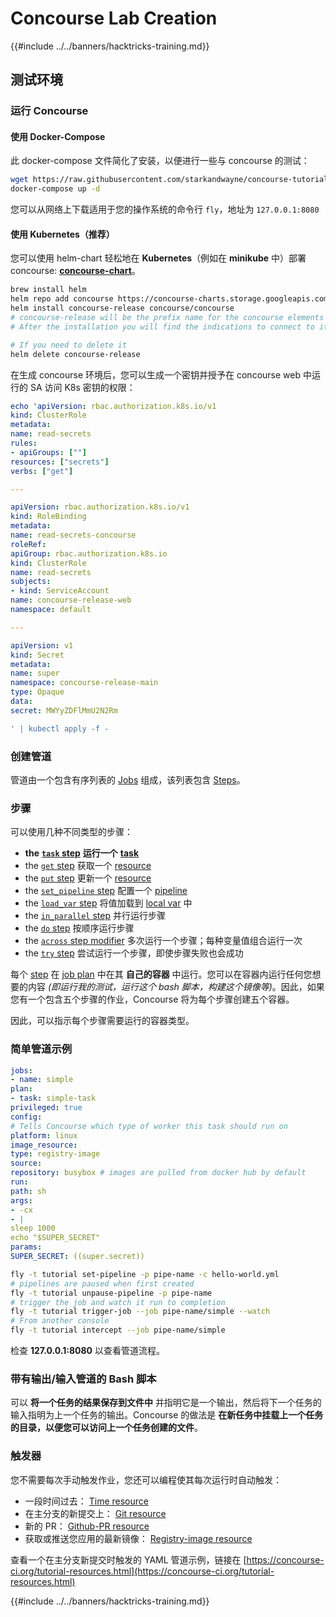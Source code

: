 # Concourse Lab Creation

{{#include ../../banners/hacktricks-training.md}}

## 测试环境

### 运行 Concourse

#### 使用 Docker-Compose

此 docker-compose 文件简化了安装，以便进行一些与 concourse 的测试：
```bash
wget https://raw.githubusercontent.com/starkandwayne/concourse-tutorial/master/docker-compose.yml
docker-compose up -d
```
您可以从网络上下载适用于您的操作系统的命令行 `fly`，地址为 `127.0.0.1:8080`

#### 使用 Kubernetes（推荐）

您可以使用 helm-chart 轻松地在 **Kubernetes**（例如在 **minikube** 中）部署 concourse: [**concourse-chart**](https://github.com/concourse/concourse-chart)。
```bash
brew install helm
helm repo add concourse https://concourse-charts.storage.googleapis.com/
helm install concourse-release concourse/concourse
# concourse-release will be the prefix name for the concourse elements in k8s
# After the installation you will find the indications to connect to it in the console

# If you need to delete it
helm delete concourse-release
```
在生成 concourse 环境后，您可以生成一个密钥并授予在 concourse web 中运行的 SA 访问 K8s 密钥的权限：
```yaml
echo 'apiVersion: rbac.authorization.k8s.io/v1
kind: ClusterRole
metadata:
name: read-secrets
rules:
- apiGroups: [""]
resources: ["secrets"]
verbs: ["get"]

---

apiVersion: rbac.authorization.k8s.io/v1
kind: RoleBinding
metadata:
name: read-secrets-concourse
roleRef:
apiGroup: rbac.authorization.k8s.io
kind: ClusterRole
name: read-secrets
subjects:
- kind: ServiceAccount
name: concourse-release-web
namespace: default

---

apiVersion: v1
kind: Secret
metadata:
name: super
namespace: concourse-release-main
type: Opaque
data:
secret: MWYyZDFlMmU2N2Rm

' | kubectl apply -f -
```
### 创建管道

管道由一个包含有序列表的 [Jobs](https://concourse-ci.org/jobs.html) 组成，该列表包含 [Steps](https://concourse-ci.org/steps.html)。

### 步骤

可以使用几种不同类型的步骤：

- **the** [**`task` step**](https://concourse-ci.org/task-step.html) **运行一个** [**task**](https://concourse-ci.org/tasks.html)
- the [`get` step](https://concourse-ci.org/get-step.html) 获取一个 [resource](https://concourse-ci.org/resources.html)
- the [`put` step](https://concourse-ci.org/put-step.html) 更新一个 [resource](https://concourse-ci.org/resources.html)
- the [`set_pipeline` step](https://concourse-ci.org/set-pipeline-step.html) 配置一个 [pipeline](https://concourse-ci.org/pipelines.html)
- the [`load_var` step](https://concourse-ci.org/load-var-step.html) 将值加载到 [local var](https://concourse-ci.org/vars.html#local-vars) 中
- the [`in_parallel` step](https://concourse-ci.org/in-parallel-step.html) 并行运行步骤
- the [`do` step](https://concourse-ci.org/do-step.html) 按顺序运行步骤
- the [`across` step modifier](https://concourse-ci.org/across-step.html#schema.across) 多次运行一个步骤；每种变量值组合运行一次
- the [`try` step](https://concourse-ci.org/try-step.html) 尝试运行一个步骤，即使步骤失败也会成功

每个 [step](https://concourse-ci.org/steps.html) 在 [job plan](https://concourse-ci.org/jobs.html#schema.job.plan) 中在其 **自己的容器** 中运行。您可以在容器内运行任何您想要的内容 _(即运行我的测试，运行这个 bash 脚本，构建这个镜像等)_。因此，如果您有一个包含五个步骤的作业，Concourse 将为每个步骤创建五个容器。

因此，可以指示每个步骤需要运行的容器类型。

### 简单管道示例
```yaml
jobs:
- name: simple
plan:
- task: simple-task
privileged: true
config:
# Tells Concourse which type of worker this task should run on
platform: linux
image_resource:
type: registry-image
source:
repository: busybox # images are pulled from docker hub by default
run:
path: sh
args:
- -cx
- |
sleep 1000
echo "$SUPER_SECRET"
params:
SUPER_SECRET: ((super.secret))
```

```bash
fly -t tutorial set-pipeline -p pipe-name -c hello-world.yml
# pipelines are paused when first created
fly -t tutorial unpause-pipeline -p pipe-name
# trigger the job and watch it run to completion
fly -t tutorial trigger-job --job pipe-name/simple --watch
# From another console
fly -t tutorial intercept --job pipe-name/simple
```
检查 **127.0.0.1:8080** 以查看管道流程。

### 带有输出/输入管道的 Bash 脚本

可以 **将一个任务的结果保存到文件中** 并指明它是一个输出，然后将下一个任务的输入指明为上一个任务的输出。Concourse 的做法是 **在新任务中挂载上一个任务的目录，以便您可以访问上一个任务创建的文件**。

### 触发器

您不需要每次手动触发作业，您还可以编程使其每次运行时自动触发：

- 一段时间过去： [Time resource](https://github.com/concourse/time-resource/)
- 在主分支的新提交上： [Git resource](https://github.com/concourse/git-resource)
- 新的 PR： [Github-PR resource](https://github.com/telia-oss/github-pr-resource)
- 获取或推送您应用的最新镜像： [Registry-image resource](https://github.com/concourse/registry-image-resource/)

查看一个在主分支新提交时触发的 YAML 管道示例，链接在 [https://concourse-ci.org/tutorial-resources.html](https://concourse-ci.org/tutorial-resources.html)

{{#include ../../banners/hacktricks-training.md}}

